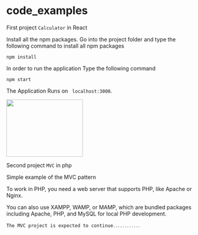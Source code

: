 # code_examples

First project ```Calculator``` in React

Install all the npm packages. Go into the project folder and type the following command to install all npm packages

```npm install```

In order to run the application Type the following command

```npm start```

The Application Runs on ``` localhost:3000```.

<img src="https://github.com/hovhannisyannarine/code_examples/assets/143603401/eb6d92b2-fab3-47d6-9ad2-cdf9c4fd72e0" width="200" height="150">

Second project  ``` MVC ```  in  php 

Simple example of the MVC pattern

To work in PHP, you need a web server that supports PHP, like Apache or Nginx.

You can also use XAMPP, WAMP, or MAMP, which are
bundled packages including Apache, PHP, and MySQL for local PHP development.

```The MVC project is expected to continue․․․․․․․․․․․․```
